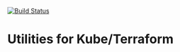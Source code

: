 [![Build Status](https://travis-ci.org/sudermanjr/utilities.svg?branch=master)](https://travis-ci.org/sudermanjr/utilities)

# Utilities for Kube/Terraform
